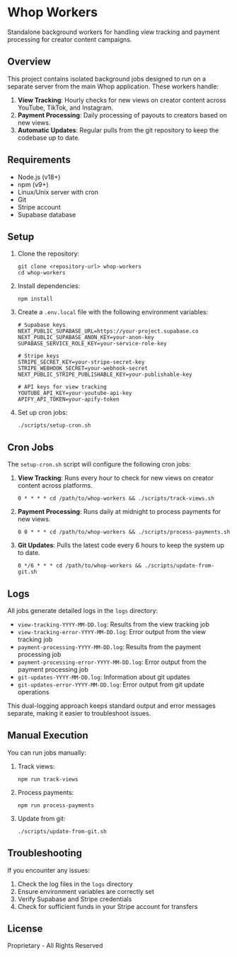 # Whop Workers

Standalone background workers for handling view tracking and payment processing for creator content campaigns.

## Overview

This project contains isolated background jobs designed to run on a separate server from the main Whop application. These workers handle:

1. **View Tracking**: Hourly checks for new views on creator content across YouTube, TikTok, and Instagram.
2. **Payment Processing**: Daily processing of payouts to creators based on new views.
3. **Automatic Updates**: Regular pulls from the git repository to keep the codebase up to date.

## Requirements

- Node.js (v18+)
- npm (v9+)
- Linux/Unix server with cron
- Git
- Stripe account
- Supabase database

## Setup

1. Clone the repository:
   ```
   git clone <repository-url> whop-workers
   cd whop-workers
   ```

2. Install dependencies:
   ```
   npm install
   ```

3. Create a `.env.local` file with the following environment variables:
   ```
   # Supabase keys
   NEXT_PUBLIC_SUPABASE_URL=https://your-project.supabase.co
   NEXT_PUBLIC_SUPABASE_ANON_KEY=your-anon-key
   SUPABASE_SERVICE_ROLE_KEY=your-service-role-key

   # Stripe keys
   STRIPE_SECRET_KEY=your-stripe-secret-key
   STRIPE_WEBHOOK_SECRET=your-webhook-secret
   NEXT_PUBLIC_STRIPE_PUBLISHABLE_KEY=your-publishable-key

   # API keys for view tracking
   YOUTUBE_API_KEY=your-youtube-api-key
   APIFY_API_TOKEN=your-apify-token
   ```

4. Set up cron jobs:
   ```
   ./scripts/setup-cron.sh
   ```

## Cron Jobs

The `setup-cron.sh` script will configure the following cron jobs:

1. **View Tracking**: Runs every hour to check for new views on creator content across platforms.
   ```
   0 * * * * cd /path/to/whop-workers && ./scripts/track-views.sh
   ```

2. **Payment Processing**: Runs daily at midnight to process payments for new views.
   ```
   0 0 * * * cd /path/to/whop-workers && ./scripts/process-payments.sh
   ```

3. **Git Updates**: Pulls the latest code every 6 hours to keep the system up to date.
   ```
   0 */6 * * * cd /path/to/whop-workers && ./scripts/update-from-git.sh
   ```

## Logs

All jobs generate detailed logs in the `logs` directory:

- `view-tracking-YYYY-MM-DD.log`: Results from the view tracking job
- `view-tracking-error-YYYY-MM-DD.log`: Error output from the view tracking job
- `payment-processing-YYYY-MM-DD.log`: Results from the payment processing job
- `payment-processing-error-YYYY-MM-DD.log`: Error output from the payment processing job
- `git-updates-YYYY-MM-DD.log`: Information about git updates
- `git-updates-error-YYYY-MM-DD.log`: Error output from git update operations

This dual-logging approach keeps standard output and error messages separate, making it easier to troubleshoot issues.

## Manual Execution

You can run jobs manually:

1. Track views:
   ```
   npm run track-views
   ```

2. Process payments:
   ```
   npm run process-payments
   ```

3. Update from git:
   ```
   ./scripts/update-from-git.sh
   ```

## Troubleshooting

If you encounter any issues:

1. Check the log files in the `logs` directory
2. Ensure environment variables are correctly set
3. Verify Supabase and Stripe credentials
4. Check for sufficient funds in your Stripe account for transfers

## License

Proprietary - All Rights Reserved 